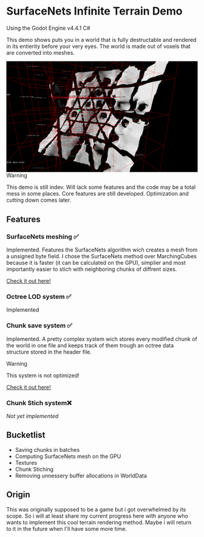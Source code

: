 # SurfaceNets Infinite Terrain Demo
Using the Godot Engine v4.4.1 C#

This demo shows puts you in a world that is fully destructable and rendered in its entierity before your very eyes.
The world is made out of voxels that are converted into meshes.

<img style="float: right;" src="https://github.com/FiveN1/SurfaceNets-Infinite-Terrain-Demo/blob/main/assets/repo/screenshot1.png" alt="Nymphaea 3D screenshot" width="512"/>

> [!WARNING]
> This demo is still indev.
> Will lack some features and the code may be a total mess in some places.
> Core features are still developed. Optimization and cutting down comes later. 

## Features
### SurfaceNets meshing ✅
Implemented.
Features the SurfaceNets algorithm wich creates a mesh from a unsigned byte field.
I chose the SurfaceNets method over MarchingCubes because it is faster (it can be calculated on the GPU), simplier and most importantly easier to stich with neighboring chunks of diffrent sizes.

[Check it out here!](scenes/Application/World/WorldTerrain/Chunk/SurfaceNets)

### Octree LOD system ✅
Implemented

### Chunk save system ✅
Implemented.
A pretty complex system wich stores every modified chunk of the world in one file and keeps track of them trough an octree data structure stored in the header file.

> [!WARNING]
> This system is not optimized!

[Check it out here!](scenes/Application/World/WorldSave)

### Chunk Stich system❌
*Not yet implemented*

## Bucketlist
- Saving chunks in batches
- Computing SurfaceNets mesh on the GPU
- Textures
- Chunk Stiching
- Removing unnessery buffer allocations in WorldData

## Origin
This was originally supposed to be a game but i got overwhelmed by its scope.
So i will at least share my current progress here with anyone who wants to implement this cool terrain rendering method.
Maybe i will return to it in the future when I'll have some more time.
